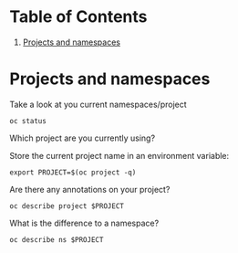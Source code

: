 
# Table of Contents

1.  [Projects and namespaces](#orgffb4555)


<a id="orgffb4555"></a>

# Projects and namespaces

Take a look at you current namespaces/project

    oc status

Which project are you currently using?

Store the current project name in an environment variable:

    export PROJECT=$(oc project -q)

Are there any annotations on your project?

    oc describe project $PROJECT

What is the difference to a namespace?

    oc describe ns $PROJECT
